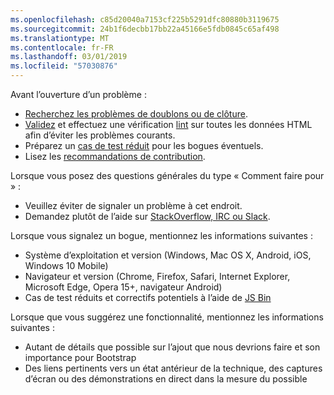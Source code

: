 ```yaml
---
ms.openlocfilehash: c85d20040a7153cf225b5291dfc80880b3119675
ms.sourcegitcommit: 24b1f6decbb17bb22a45166e5fdb0845c65af498
ms.translationtype: MT
ms.contentlocale: fr-FR
ms.lasthandoff: 03/01/2019
ms.locfileid: "57030876"
---
```

Avant l’ouverture d’un problème :

- [Recherchez les problèmes de doublons ou de clôture](https://github.com/twbs/bootstrap/issues?utf8=%E2%9C%93&q=is%3Aissue).
- [Validez](http://validator.w3.org/nu/) et effectuez une vérification [lint](https://github.com/twbs/bootlint#in-the-browser) sur toutes les données HTML afin d’éviter les problèmes courants.
- Préparez un [cas de test réduit](https://css-tricks.com/reduced-test-cases/) pour les bogues éventuels.
- Lisez les [recommandations de contribution](https://github.com/twbs/bootstrap/blob/master/CONTRIBUTING.md).

Lorsque vous posez des questions générales du type « Comment faire pour » :

- Veuillez éviter de signaler un problème à cet endroit.
- Demandez plutôt de l’aide sur [StackOverflow, IRC ou Slack](https://github.com/twbs/bootstrap/blob/master/README.md#community).

Lorsque vous signalez un bogue, mentionnez les informations suivantes :

- Système d’exploitation et version (Windows, Mac OS X, Android, iOS, Windows 10 Mobile)
- Navigateur et version (Chrome, Firefox, Safari, Internet Explorer, Microsoft Edge, Opera 15+, navigateur Android)
- Cas de test réduits et correctifs potentiels à l’aide de [JS Bin](https://jsbin.com)

Lorsque que vous suggérez une fonctionnalité, mentionnez les informations suivantes :

- Autant de détails que possible sur l’ajout que nous devrions faire et son importance pour Bootstrap
- Des liens pertinents vers un état antérieur de la technique, des captures d’écran ou des démonstrations en direct dans la mesure du possible
